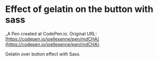 # Effect of gelatin on the button with sass
 _A Pen created at CodePen.io. Original URL: [https://codepen.io/joellesenne/pen/mdCHA](https://codepen.io/joellesenne/pen/mdCHA).

 Gelatin over button effect with Sass.